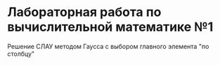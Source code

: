 # Лабораторная работа по вычислительной математике №1

Решение СЛАУ методом Гаусса с выбором главного элемента "по столбцу"